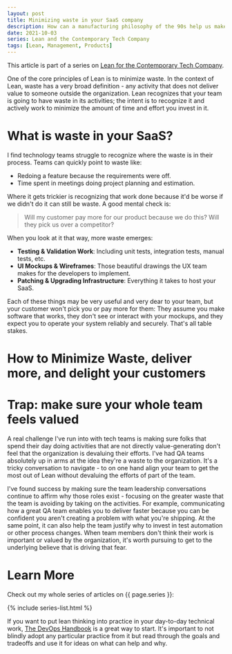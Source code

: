 ```yaml
---
layout: post
title: Minimizing waste in your SaaS company
description: How can a manufacturing philosophy of the 90s help us make a great technology company today?
date: 2021-10-03
series: Lean and the Contemporary Tech Company
tags: [Lean, Management, Products]
---
```


This article is part of a series on [Lean for the Contemporary Tech Company](lean-for-the-contemporary-tech-company).

One of the core principles of Lean is to minimize waste.  In the context of Lean, waste has a very broad definition - any activity that does not deliver value to someone outside the organization.  Lean recognizes that your team is going to have waste in its activities; the intent is to recognize it and actively work to minimize the amount of time and effort you invest in it.

# What is waste in your SaaS?

I find technology teams struggle to recognize where the waste is in their process.  Teams can quickly point to waste like:

* Redoing a feature because the requirements were off.
* Time spent in meetings doing project planning and estimation.

Where it gets trickier is recognizing that work done because it'd be worse if we didn't do it can still be waste. A good mental check is:

>Will my customer pay more for our product because we do this?  Will they pick us over a competitor?

When you look at it that way, more waste emerges:

* **Testing & Validation Work**: Including unit tests, integration tests, manual tests, etc.
* **UI Mockups & Wireframes**: Those beautiful drawings the UX team makes for the developers to implement.
* **Patching & Upgrading Infrastructure**: Everything it takes to host your SaaS.

Each of these things may be very useful and very dear to your team, but your customer won't pick you or pay more for them: They assume you make software that works, they don't see or interact with your mockups, and they expect you to operate your system reliably and securely.   That's all table stakes.

# How to Minimize Waste, deliver more, and delight your customers



# Trap: make sure your whole team feels valued

A real challenge I've run into with tech teams is making sure folks that spend their day doing activities that are not directly value-generating don't feel that the organization is devaluing their efforts.  I've had QA teams absolutely up in arms at the idea they're a waste to the organization.  It's a tricky conversation to navigate - to on one hand align your team to get the most out of Lean without devaluing the efforts of part of the team.  

I've found success by making sure the team leadership conversations continue to affirm why those roles exist - focusing on the greater waste that the team is avoiding by taking on the activities.  For example, communicating how a great QA team enables you to deliver faster because you can be confident you aren't creating a problem with what you're shipping.  At the same point, it can also help the team justify why to invest in test automation or other process changes.  When team members don't think their work is important or valued by the organization, it's worth pursuing to get to the underlying believe that is driving that fear.

# Learn More

Check out my whole series of articles on {{ page.series }}:

{% include series-list.html %}

If you want to put lean thinking into practice in your day-to-day technical work, [The DevOps Handbook](https://a.co/d/9lBeOaZ) is a great way to start.  It's important to not blindly adopt any particular practice from it but read through the goals and tradeoffs and use it for ideas on what can help and why.
